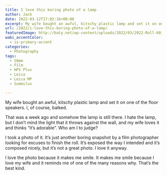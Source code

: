 ```yaml
---
title: I love this boring photo of a lamp
author: Jack
date: 2022-03-12T17:02:16+00:00
excerpt: My wife bought an awful, kitschy plastic lamp and set it on one of the home theater speakers. I, of course, balked.
url: /2022/i-love-this-boring-photo-of-a-lamp/
featuredImage: http://baty.net/wp-content/uploads/2022/03/2022-Roll-60_27.jpeg
wabi_accentColor:
  - is-primary-accent
categories:
  - Photography
tags:
  - 50mm
  - Film
  - HP5 Plus
  - Leica
  - Leica MP
  - Summilux

---
```

My wife bought an awful, kitschy plastic lamp and set it on one of the floor speakers. I, of course, balked.

That was a week ago and somehow the lamp is still there. I hate the lamp, but I don&#8217;t mind the light that it throws against the wall, and my wife loves it and thinks &#8220;it&#8217;s adorable&#8221;. Who am I to judge?

I took a photo of it. It&#8217;s just another boring snapshot by a film photographer looking for excuses to finish the roll. It&#8217;s exposed the way I intended and it&#8217;s composed nicely, but it&#8217;s not a great photo. I love it anyway.

I love the photo because it makes me smile. It makes me smile because I love my wife and it reminds me of one of the many reasons why. That&#8217;s the best kind.